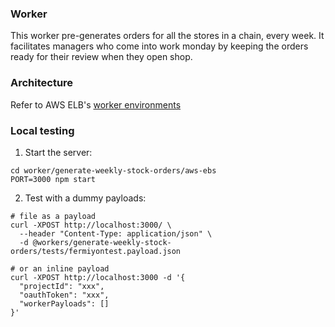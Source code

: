 ### Worker

This worker pre-generates orders for all the stores in a chain, every week. It facilitates managers who come into work monday by keeping the orders ready for their review when they open shop.

### Architecture

Refer to AWS ELB's [worker environments](http://docs.aws.amazon.com/elasticbeanstalk/latest/dg/using-features-managing-env-tiers.html)

### Local testing

1. Start the server:

  ```
  cd worker/generate-weekly-stock-orders/aws-ebs
  PORT=3000 npm start
  ```
2. Test with a dummy payloads:

  ```
  # file as a payload
  curl -XPOST http://localhost:3000/ \
    --header "Content-Type: application/json" \
    -d @workers/generate-weekly-stock-orders/tests/fermiyontest.payload.json

  # or an inline payload
  curl -XPOST http://localhost:3000 -d '{
    "projectId": "xxx",
    "oauthToken": "xxx",
    "workerPayloads": []
  }'
  ```
